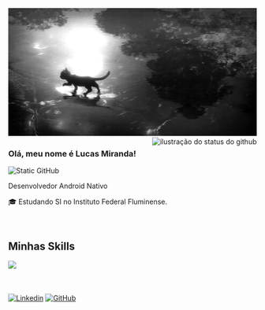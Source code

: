 <img src="./assets/monochromecat.jpg" alt="Banner do Projeto" style="width: 100%; height: 260px;"/>

<img align='right' src="https://github-readme-stats.vercel.app/api?username=lucasmsaluno&show_icons=true&title_color=000000&text_color=000000&icon_color=000000&bg_color=ffffff&cache_seconds=2300" alt="ilustração do status do github">

### Olá, meu nome é Lucas Miranda!

<img src="https://img.shields.io/static/v1?label=Overview&message=lucasmsaluno&color=f8efd4&style=for-the-badge&logo=GitHub" alt="Static GitHub">
<p>Desenvolvedor Android Nativo</p>
🎓 Estudando SI no Instituto Federal Fluminense.

<br/>
<br/>
<br/>

## Minhas Skills

<div align="left">
    <img src="https://skillicons.dev/icons?i=kotlin,androidstudio,sqlite,neovim,postman,git,github" /><br>
</div>

<br/>
<br/>

[![Linkedin](https://img.shields.io/badge/-lucasmirandalm-blue?style=flat-square&logo=Linkedin&logoColor=white&link=lucasmirandalm)](https://www.linkedin.com/in/lucasmirandalm/)
[![GitHub](https://img.shields.io/github/followers/lucasmsaluno?label=follow&style=social)](https://github.com/lucasmsaluno)
